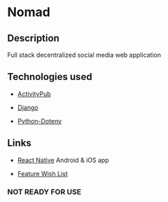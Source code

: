 # Nomad

## Description

Full stack decentralized social media web application

## Technologies used

- [ActivityPub](https://activitypub.rocks)

- [Django](https://djangoproject.com)

- [Python-Dotenv](https://pypi.org/project/python-dotenv/)

## Links

- [React Native](https://reactnative.dev) Android & iOS app

- [Feature Wish List](https://github.com/agent-indigo/nomad-mobile)

### NOT READY FOR USE
